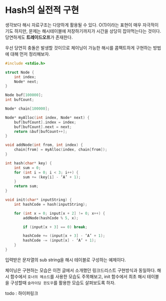 # Hash의 실전적 구현
생각보다 해시 자료구조는 다양하게 활용될 수 있다. O(1)이라는 표현이 매우 자극적이기도 하지만, 문제는 해시테이블에 저장하기까지가 시간을 상당히 잡아먹는다는 것이다. 당연하게도 **트레이드오프**가 존재한다.

우선 당연히 충돌은 발생할 것이므로 체이닝이 가능한 해시를 콤팩트하게 구현하는 방법에 대해 먼저 정리해보자.

```cpp
#include <stdio.h>

struct Node {
	int index;
	Node* next;
}

Node buf[100000];
int bufCount;

Node* chain[100000];

Node* myAlloc(int index, Node* next) {
	buf[bufCount].index = index;
	buf[bufCount].next = next;
	return &buf[bufCount++];
}

void addNode(int from, int index) {
	chain[from] = myAlloc(index, chain[from]);
}

int hash(char* key) {
	int sum = 0;
	for (int i = 0; i < 3; i++) {
		sum += (key[i] - ‘A’ + 1);
	}
	return sum;
}

void init(char* inputString) {
	int hashCode = hash(inputString);

	for (int x = 0; input[x + 2] != 0; x++) {
		addNode(hashCode % 5, x);

		if (input[x + 3] == 0) break;

		hashCode += (input[x + 3] - ‘A’ + 1);
		hashCode -= (input[x] - ‘A’ + 1);
	}
}
```

입력받은 문자열의 sub string을 해시 테이블로 구성하는 예제이다.

체이닝은 구현하는 모습은 이전 글에서 소개했던 링크드리스트 구현방식과 동일하다. 해시 함수에서 `호너의 메소드`를 사용한 모습도 주목해보고, init 함수에서 최초 해시 테이블을 구성할때 `슬라이딩 윈도우`를 활용한 모습도 살펴보도록 하자.

todo : 하이퍼링크